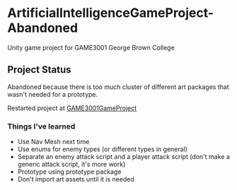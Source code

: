 # ArtificialIntelligenceGameProject-Abandoned
Unity game project for GAME3001 George Brown College

## Project Status
Abandoned because there is too much cluster of different art packages that wasn't needed for a prototype.

Restarted project at [GAME3001GameProject](https://github.com/aytona/GAME3001GameProject)

### Things I've learned
* Use Nav Mesh next time
* Use enums for enemy types (or different types in general)
* Separate an enemy attack script and a player attack script (don't make a generic attack script, it's more work)
* Prototype using prototype package
* Don't import art assets until it is needed

